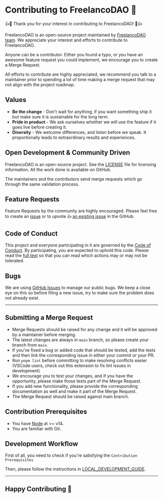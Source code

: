 # Contributing to FreelancoDAO 🌸

👍🎉 Thank you for your interest in contributing to FreelancoDAO! 🎉👍

FreelancoDAO is an open-source project maintained by [FreelancoDAO team](https://github.com/FreelancoDAO). We appreciate your interest and efforts to contribute to FreelancoDAO.

Anyone can be a contributor. Either you found a typo, or you have an awesome feature request you could implement, we encourage you to create a Merge Request.

All efforts to contribute are highly appreciated, we recommend you talk to a maintainer prior to spending a lot of time making a merge request that may not align with the project roadmap.

## Values

- **Be the change** - Don't wait for anything, if you want something ship it but make sure it is sustainable for the long term.
- **Pride in product** - We ask ourselves whether we will use the feature if it goes live before creating it.
- **Diversity** - We welcome differences, and listen before we speak. It proportionally leads to extraordinary results and experiences.

## Open Development & Community Driven

FreelancoDAO is an open-source project. See the [LICENSE](https://github.com/FreelancoDAOxyz/FreelancoDAO/blob/main/LICENSE) file for licensing information. All the work done is available on GitHub.

The maintainers and the contributors send merge requests which go through the same validation process.

## Feature Requests

Feature Requests by the community are highly encouraged. Please feel free to create an [issue](https://github.com/FreelancoDAOxyz/FreelancoDAO/issues/new) or to upvote 👍 [an existing issue](https://github.com/FreelancoDAOxyz/FreelancoDAO/issues) in the GitHub.

## Code of Conduct

This project and everyone participating in it are governed by the [Code of Conduct](https://github.com/FreelancoDAOxyz/FreelancoDAO/blob/main/CODE_OF_CONDUCT.md). By participating, you are expected to uphold this code. Please read the [full text](https://github.com/FreelancoDAOxyz/FreelancoDAO/blob/main/CODE_OF_CONDUCT.md) so that you can read which actions may or may not be tolerated.

## Bugs

We are using [GitHub Issues](https://github.com/FreelancoDAOxyz/FreelancoDAO/issues) to manage our public bugs. We keep a close eye on this so before filing a new issue, try to make sure the problem does not already exist.

---

## Submitting a Merge Request

- Merge Requests should be raised for any change and it will be approved by a maintainer before merging.
- The latest changes are always in `main` branch, so please create your branch from `main`.
- If you’ve fixed a bug or added code that should be tested, add the tests and then link the corresponding issue in either your commit or your PR.
- Run `pnpm lint` before committing to make resolving conflicts easier (VSCode users, check out this extension to fix lint issues in development)
- We encourage you to test your changes, and if you have the opportunity, please make those tests part of the Merge Request.
- If you add new functionality, please provide the corresponding documentation as well and make it part of the Merge Request.
- The Merge Request should be raised against main branch.

## Contribution Prerequisites

- You have [Node](https://nodejs.org/en/) at >= v14.
- You are familiar with Git.

## Development Workflow

First of all, you need to check if you're satisfying the `Contribution Prerequisites`

Then, please follow the instructions in [LOCAL_DEVELOPMENT_GUIDE](docs/development.md).

---

## Happy Contributing 🥳